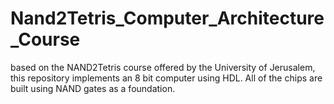 # Nand2Tetris_Computer_Architecture_Course
based on the NAND2Tetris course offered by the University of Jerusalem, this repository implements an 8 bit computer using HDL. All of the chips are built using NAND gates as a foundation. 

